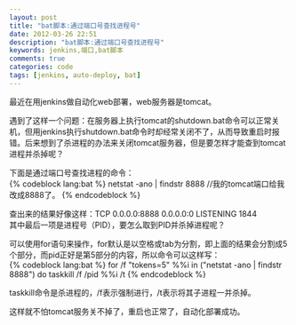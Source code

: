 ```yaml
---
layout: post
title: "bat脚本:通过端口号查找进程号"
date: 2012-03-26 22:51
description: "bat脚本:通过端口号查找进程号"
keywords: jenkins,端口,bat脚本
comments: true
categories: code
tags: [jenkins, auto-deploy, bat]
---
```


最近在用jenkins做自动化web部署，web服务器是tomcat。  
  
遇到了这样一个问题：在服务器上执行tomcat的shutdown.bat命令可以正常关机，但用jenkins执行shutdown.bat命令时却经常关闭不了，从而导致重启时报错。后来想到了杀进程的办法来关闭tomcat服务器，但是要怎样才能查到tomcat进程并杀掉呢？  
  
下面是通过端口号查找进程的命令：  
{% codeblock lang:bat %}
netstat -ano | findstr 8888 //我的tomcat端口给我改成8888了。
{% endcodeblock %}  
  
查出来的结果好像这样：TCP    0.0.0.0:8888           0.0.0.0:0              LISTENING       1844  
其中最后一项是进程号（PID），要怎么取到PID并杀掉进程呢？  
  
可以使用for语句来操作，for默认是以空格或tab为分割，即上面的结果会分割成5个部分，而pid正好是第5部分的内容，所以命令可以这样写：  
{% codeblock lang:bat %}
for /f "tokens=5" %%i in ("netstat -ano | findstr 8888") do taskkill /f /pid %%i /t
{% endcodeblock %}  
  
taskkill命令是杀进程的，/f表示强制进行，/t表示将其子进程一并杀掉。  
  
这样就不怕tomcat服务关不掉了，重启也正常了，自动化部署成功。  

